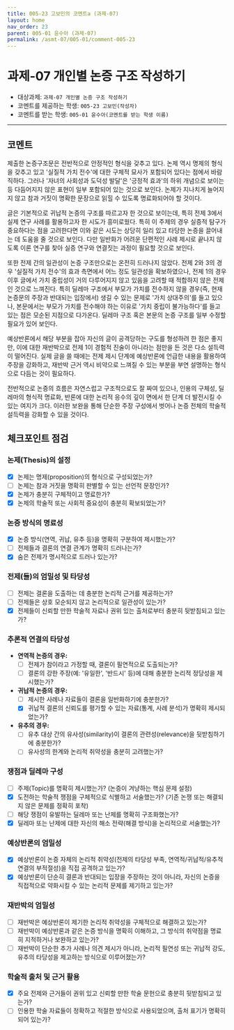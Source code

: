 ```yaml
---
title: 005-23 고보민의 코멘트a (과제-07) 
layout: home
nav_order: 23
parent: 005-01 윤수아 (과제-07)
permalink: /asmt-07/005-01/comment-005-23
---
```


# 과제-07 개인별 논증 구조 작성하기

- 대상과제: `과제-07 개인별 논증 구조 작성하기`
- 코멘트를 제공하는 학생: `005-23 고보민(작성자)` 
- 코멘트를 받는 학생: `005-01 윤수아(코멘트를 받는 학생 이름)` 

---

## 코멘트

제출한 논증구조문은 전반적으로 안정적인 형식을 갖추고 있다. 논제 역시 명제의 형식을 갖추고 있고 '실질적 가치 전수'에 대한 구체적 묘사가 포함되어 있다는 점에서 바람직하다. 그러나 '자녀의 사회성과 도덕성 발달'은 '긍정적 효과'의 하위 개념으로 보이는 등 다듬어지지 않은 표현이 일부 포함되어 있는 것으로 보인다. 논제가 지나치게 늘어지지 않고 참과 거짓이 명확한 문장으로 읽힐 수 있도록 명료화되어야 할 것이다.

글은 기본적으로 귀납적 논증의 구조를 따르고자 한 것으로 보이는데, 특히 전제 3에서 실제 연구 사례를 활용하고자 한 시도가 흥미로웠다. 특히 이 주제의 경우 실증적 탐구가 중요하다는 점을 고려한다면 이와 같은 시도는 상당히 일리 있고 타당한 논증을 끌어내는 데 도움을 줄 것으로 보인다. 다만 일반화가 어려운 단편적인 사례 제시로 끝나지 않도록 이론 연구를 찾아 실증 연구와 연결짓는 과정이 필요할 것으로 보인다.

또한 전제 간의 일관성이 논증 구조만으로는 온전히 드러나지 않았다. 전제 2와 3의 경우 '실질적 가치 전수'의 효과 측면에서 어느 정도 일관성을 확보하였으나, 전제 1의 경우 이후 글에서 가치 중립성이 거의 다루어지지 않고 있음을 고려할 때 적합하지 않은 전제인 것으로 느껴진다. 특히 딜레마 구조에서 부모가 가치를 전수하지 않을 경우(즉, 현재 논증문의 주장과 반대되는 입장에서) 생길 수 있는 문제로 '가치 상대주의'를 들고 있으나, 본문에서는 부모가 가치를 전수해야 하는 이유로 '가치 중립이 불가능하다'를 들고 있는 점은 모순된 지점으로 다가온다. 딜레마 구조 혹은 본문의 논증 구조를 일부 수정할 필요가 있어 보인다.

예상반론에서 해당 부분을 잡아 자신의 글이 공격당하는 구도를 형성하려 한 점은 좋지만, 이에 대한 재반박으로 전제 1이 경험적 진술이 아니라는 점만을 든 것은 다소 설득력이 떨어진다. 실제 글을 쓸 때에는 전제 제시 단계에 예상반론에 언급한 내용을 활용하여 주장을 강화하고, 재반박 근거 역시 비약으로 느껴질 수 있는 부분을 부연 설명하는 형식으로 다듬는 것이 필요하다.

전반적으로 논증의 흐름은 자연스럽고 구조적으로도 잘 짜여 있으나, 인용의 구체성, 딜레마의 형식적 명료화, 반론에 대한 논리적 응수의 깊이 면에서 한 단계 더 발전시킬 수 있는 여지가 크다. 이러한 보완을 통해 단순한 주장 구성에서 벗어나 논증 전체의 학술적 설득력을 강화할 수 있을 것이다.

## 체크포인트 점검

### **논제(Thesis)의 설정**
- [x] 논제는 명제(proposition)의 형식으로 구성되었는가?
- [ ] 논제는 참과 거짓을 명확히 판별할 수 있는 선언적 문장인가?
- [x] 논제가 충분히 구체적이고 명료한가?
- [x] 논제의 학술적 또는 사회적 중요성이 충분히 확보되었는가?

### **논증 방식의 명료성**
- [x] 논증 방식(연역, 귀납, 유추 등)을 명확히 구분하여 제시했는가?
- [ ] 전제들과 결론의 연결 관계가 명확히 드러나는가?
- [x] 숨은 전제가 명시적으로 드러나 있는가?

### **전제(들)의 엄밀성 및 타당성**
- [ ] 전제는 결론을 도출하는 데 충분한 논리적 근거를 제공하는가?
- [ ] 전제들은 상호 모순되지 않고 논리적으로 일관성이 있는가?
- [x] 전제들이 신뢰할 만한 학술적 자료나 권위 있는 출처로부터 충분히 뒷받침되고 있는가?

### **추론적 연결의 타당성**
- **연역적 논증의 경우:**
  - [ ] 전제가 참이라고 가정할 때, 결론이 필연적으로 도출되는가?
  - [ ] 결론의 강한 주장(예: '유일한', '반드시' 등)에 대해 충분한 논리적 정당성을 제시했는가?

- **귀납적 논증의 경우:**
  - [ ] 제시한 사례나 자료들이 결론을 일반화하기에 충분한가?
  - [x] 귀납적 결론의 신뢰도를 평가할 수 있는 자료(통계, 사례 분석)가 명확히 제시되었는가?

- **유추의 경우:**
  - [ ] 유추 대상 간의 유사성(similarity)이 결론의 관련성(relevance)을 뒷받침하기에 충분한가?
  - [ ] 유사성의 한계와 논리적 취약성을 충분히 고려했는가?

### **쟁점과 딜레마 구성**
- [ ] 주제(Topic)를 명확히 제시했는가? (논증이 겨냥하는 핵심 문제 설정)
- [x] 도전하는 학술적 쟁점을 구체적으로 식별하고 서술했는가? (기존 논쟁 또는 해결되지 않은 문제를 정확히 포착)
- [ ] 해당 쟁점이 유발하는 딜레마 또는 난제를 명확히 구조화했는가?
- [x] 딜레마 또는 난제에 대한 자신의 해소 전략(해결 방식)을 논리적으로 서술했는가?

### **예상반론의 엄밀성**
- [x] 예상반론이 논증 자체의 논리적 취약성(전제의 타당성 부족, 연역적/귀납적/유추적 연결의 부적절성)을 직접 공격하고 있는가?
- [x] 예상반론이 단순히 결론과 반대되는 입장을 주장하는 것이 아니라, 자신의 논증을 직접적으로 약화시킬 수 있는 논리적 문제를 제기하고 있는가?

### **재반박의 엄밀성**
- [ ] 재반박은 예상반론이 제기한 논리적 취약성을 구체적으로 해결하고 있는가?
- [ ] 재반박이 예상반론과 같은 논증 방식을 명확히 이해하고, 그 방식의 취약점을 명료히 지적하거나 보완하고 있는가?
- [ ] 재반박이 단순한 추가 사례나 의견 제시가 아니라, 논리적 필연성 또는 귀납적 강도, 유추의 타당성을 제고하는 방식으로 이루어졌는가?

### **학술적 출처 및 근거 활용**
- [x] 주요 전제와 근거들이 권위 있고 신뢰할 만한 학술 문헌으로 충분히 뒷받침되고 있는가?
- [ ] 인용한 학술 자료들이 정확하고 적절한 방식으로 사용되었으며, 출처 표기가 명확히 되어 있는가?
